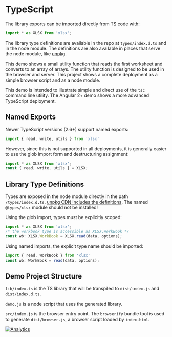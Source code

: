 # TypeScript

The library exports can be imported directly from TS code with:

```typescript
import * as XLSX from 'xlsx';
```

The library type definitions are available in the repo at `types/index.d.ts` and
in the node module.  The definitions are also available in places that serve the
node module, like [unpkg](https://unpkg.com/xlsx/types/index.d.ts).

This demo shows a small utility function that reads the first worksheet and
converts to an array of arrays.  The utility function is designed to be used in
the browser and server.  This project shows a complete deployment as a simple
browser script and as a node module.

This demo is intended to illustrate simple and direct use of the `tsc` command
line utility.  The Angular 2+ demo shows a more advanced TypeScript deployment.


## Named Exports

Newer TypeScript versions (2.6+) support named exports:

```typescript
import { read, write, utils } from 'xlsx'
```

However, since this is not supported in all deployments, it is generally easier
to use the glob import form and destructuring assignment:

```typescript
import * as XLSX from 'xlsx';
const { read, write, utils } = XLSX;
```


## Library Type Definitions

Types are exposed in the node module directly in the path `/types/index.d.ts`.
[unpkg CDN includes the definitions](https://unpkg.com/xlsx/types/index.d.ts).
The named `@types/xlsx` module should not be installed!

Using the glob import, types must be explicitly scoped:

```typescript
import * as XLSX from 'xlsx';
/* the workbook type is accessible as XLSX.WorkBook */
const wb: XLSX.WorkBook = XLSX.read(data, options);
```

Using named imports, the explicit type name should be imported:

```typescript
import { read, WorkBook } from 'xlsx'
const wb: WorkBook = read(data, options);
```


## Demo Project Structure

`lib/index.ts` is the TS library that will be transpiled to `dist/index.js` and
`dist/index.d.ts`.

`demo.js` is a node script that uses the generated library.

`src/index.js` is the browser entry point.  The `browserify` bundle tool is used
to generate `dist/browser.js`, a browser script loaded by `index.html`.

[![Analytics](https://ga-beacon.appspot.com/UA-36810333-1/SheetJS/js-xlsx?pixel)](https://github.com/SheetJS/js-xlsx)
